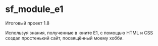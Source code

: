 # sf_module_e1
Итоговый проект 1.8

Используя знания, полученные в юните E1, с помощью HTML и CSS создал простенький сайт, посвящённый моему хобби.
